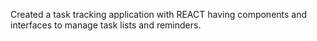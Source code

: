 Created a task tracking application with REACT having components and interfaces to manage task lists and reminders.